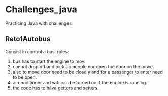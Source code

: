 # Challenges_java
Practicing Java with challenges

## Reto1Autobus

Consist in control a bus. rules: 
1. bus has to start the engine to mov. 
2. cannot drop off and pick up people nor open the door on the move.
3. also to move door need to be close y and for a passenger to enter need to be open.
4. airconditioner and wifi can be turned on if the engine is running.
5. the code has to have getters and setters.

